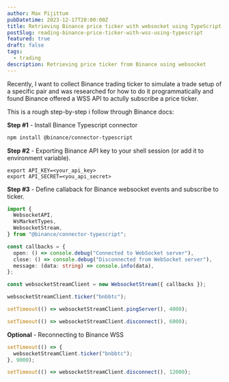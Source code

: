 ```yaml
---
author: Max Pijittum
pubDatetime: 2023-12-17T20:00:00Z
title: Retrieving Binance price ticker with websocket using TypeScript
postSlug: reading-binance-price-ticker-with-wss-using-typescript
featured: true
draft: false
tags:
  - trading
description: Retrieving price ticker from Binance using websocket
---
```


Recently, I want to collect Binance trading ticker to simulate a trade setup of a specific pair and was researched for how to do it programmatically and found Binance offered a WSS API to actully subscribe a price ticker.

This is a rough step-by-step i follow through Binance docs:

**Step #1** - Install Binance Typescript connector

```bash
npm install @binance/connector-typescript
```

**Step #2** - Exporting Binance API key to your shell session (or add it to environment variable).

```shell
export API_KEY=<your_api_key>
export API_SECRET=<you_api_secret>
```

**Step #3** - Define callaback for Binance websocket events and subscribe to ticker.

```typescript
import {
  WebsocketAPI,
  WsMarketTypes,
  WebsocketStream,
} from "@binance/connector-typescript";

const callbacks = {
  open: () => console.debug("Connected to WebSocket server"),
  close: () => console.debug("Disconnected from WebSocket server"),
  message: (data: string) => console.info(data),
};

const websocketStreamClient = new WebsocketStream({ callbacks });

websocketStreamClient.ticker("bnbbtc");

setTimeout(() => websocketStreamClient.pingServer(), 4000);

setTimeout(() => websocketStreamClient.disconnect(), 6000);
```

**Optional** - Reconnecting to Binance WSS

```typescript
setTimeout(() => {
  websocketStreamClient.ticker("bnbbtc");
}, 9000);

setTimeout(() => websocketStreamClient.disconnect(), 12000);
```
